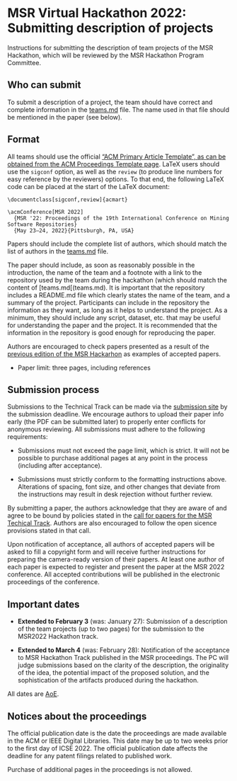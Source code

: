 # MSR Virtual Hackathon 2022: Submitting description of projects

Instructions for submitting the description of team projects
of the MSR Hackathon, which will be reviewed by the MSR Hackathon
Program Committee.

## Who can submit

To submit a description of a project, the team should have correct and complete
information in the [teams.md](teams.md) file. The name used in that file should
be mentioned in the paper (see below).

## Format

All teams should use the official
[“ACM Primary Article Template”, as can be obtained from the ACM Proceedings Template page](https://www.acm.org/publications/proceedings-template).
LaTeX users should use the `sigconf` option, as well as the `review`
(to produce line numbers for easy reference by the reviewers) options.
To that end, the following LaTeX code can be placed at the start of the LaTeX document:

```
\documentclass[sigconf,review]{acmart}

\acmConference[MSR 2022]
  {MSR '22: Proceedings of the 19th International Conference on Mining Software Repositories}
  {May 23–24, 2022}{Pittsburgh, PA, USA}
```

Papers should include the complete list of authors, which should match the list of
authors in the [teams.md](teams.md) file.

The paper should include, as soon as reasonably possible in the introduction,
the name of the team and a footnote with a link to the repository used by the team
during the hackathon (which should match the content of [teams.md[(teams.md).
It is important that the repository includes a README.md file which clearly
states the name of the team, and a summary of the project. Participants can
include in the repository the information as they want, as long as it helps to understand
the project. As a minimum, they
should include any script, dataset, etc. that may be useful for understanding
the paper and the project. It is recommended that the information in the
repository is good enough for reproducing the paper.

Authors are encouraged to check papers presented as a result of the 
[previous edition of the MSR Hackarhon](https://2021.msrconf.org/track/hackathon?#program)
as examples of accepted papers.

* Paper limit: three pages, including references

## Submission process

Submissions to the Technical Track can be made via the 
[submission site](https://msr2022-hack.hotcrp.com) by the submission deadline.
We encourage authors to upload their paper info early (the PDF can be submitted later) 
to properly enter conflicts for anonymous reviewing.
All submissions must adhere to the following requirements:

* Submissions must not exceed the page limit, which is strict.
It will not be possible to purchase additional pages at any point in the process (including after acceptance).

* Submissions must strictly conform to the formatting instructions above.
Alterations of spacing, font size, and other changes that deviate from the instructions
may result in desk rejection without further review.

By submitting a paper, the authors acknowledge that
they are aware of and agree to be bound by policies stated in the
[call for papers for the MSR Techical Track](https://conf.researchr.org/track/msr-2022/msr-2022-technical-papers).
Authors are also encouraged to follow the open sicence provisions stated in that call.

Upon notification of acceptance, all authors of accepted papers will be asked to fill a copyright
form and will receive further instructions for preparing the camera-ready version of their papers.
At least one author of each paper is expected to register and present the paper at the MSR 2022 conference.
All accepted contributions will be published in the electronic proceedings of the conference.

## Important dates

* **Extended to February 3** (was: January 27): Submission of a description of the team projects (up to two pages) for the submission to the MSR2022 Hackathon track.

* **Extended to March 4** (was: February 28): Notification of the acceptance to MSR Hackathon Track published in the MSR proceedings. The PC will judge submissions based on the clarity of the description, the originality of the idea, the potential impact of the proposed solution, and the sophistication of the artifacts produced during the hackathon.

All dates are [AoE](https://en.wikipedia.org/wiki/Anywhere_on_Earth).

## Notices about the proceedings

The official publication date is the date the proceedings are made available in the ACM or IEEE Digital Libraries. This date may be up to two weeks prior to the first day of ICSE 2022. The official publication date affects the deadline for any patent filings related to published work.

Purchase of additional pages in the proceedings is not allowed.
